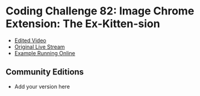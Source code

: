 # Coding Challenge 82: Image Chrome Extension: The Ex-Kitten-sion
* [Edited Video](https://www.youtube.com/watch?v=8zMMOdI5SOk)
* [Original Live Stream](https://www.youtube.com/watch?v=y0zS83xj0g0)
* [Example Running Online](https://codingtrain.github.io/Rainbow-Code/CodingChallenges/CC_82_Image_Chrome_Extension_The_Ex-Kitten-sion)


## Community Editions
- Add your version here
